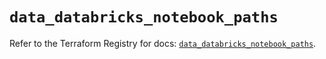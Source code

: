 # `data_databricks_notebook_paths`

Refer to the Terraform Registry for docs: [`data_databricks_notebook_paths`](https://registry.terraform.io/providers/databricks/databricks/1.55.0/docs/data-sources/notebook_paths).
